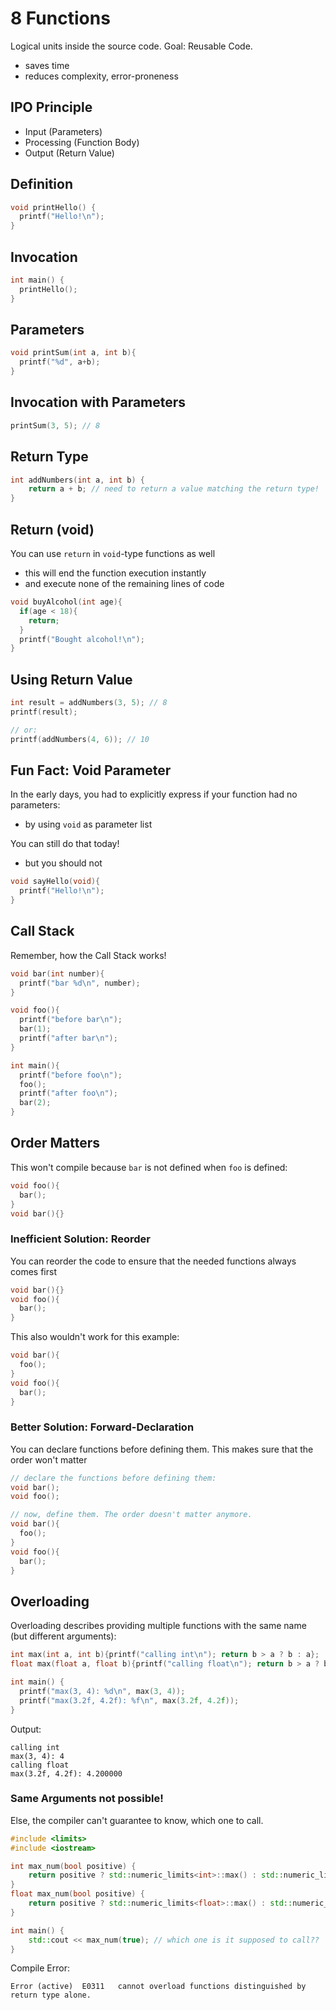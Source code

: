 # 8 Functions

Logical units inside the source code. Goal: Reusable Code.
- saves time
- reduces complexity, error-proneness

## IPO Principle
- Input (Parameters)
- Processing (Function Body)
- Output (Return Value)

## Definition

```cpp
void printHello() {
  printf("Hello!\n");
}
```

## Invocation

```cpp
int main() {
  printHello();
}
```

## Parameters

```cpp
void printSum(int a, int b){
  printf("%d", a+b);
}
```

## Invocation with Parameters

```cpp
printSum(3, 5); // 8
```

## Return Type

```cpp
int addNumbers(int a, int b) {
	return a + b; // need to return a value matching the return type!
}
```

## Return (void)

You can use `return` in `void`-type functions as well
- this will end the function execution instantly
- and execute none of the remaining lines of code

```cpp
void buyAlcohol(int age){
  if(age < 18){
    return;
  }
  printf("Bought alcohol!\n");
}
```

## Using Return Value

```cpp
int result = addNumbers(3, 5); // 8
printf(result);

// or:
printf(addNumbers(4, 6)); // 10
```

## Fun Fact: Void Parameter

In the early days, you had to explicitly express if your function had no parameters:
- by using `void` as parameter list

You can still do that today!
- but you should not

```cpp
void sayHello(void){
  printf("Hello!\n");
}
```

## Call Stack

Remember, how the Call Stack works!

```cpp
void bar(int number){
  printf("bar %d\n", number);
}

void foo(){
  printf("before bar\n");
  bar(1);
  printf("after bar\n");
}

int main(){
  printf("before foo\n");
  foo();
  printf("after foo\n");
  bar(2);
}
```

## Order Matters
This won't compile because `bar` is not defined when `foo` is defined:
```cpp
void foo(){
  bar();
}
void bar(){}
```

### Inefficient Solution: Reorder
You can reorder the code to ensure that the needed functions always comes first
```cpp
void bar(){}
void foo(){
  bar();
}
```

This also wouldn't work for this example:

```cpp
void bar(){
  foo();
}
void foo(){
  bar();
}
```

### Better Solution: Forward-Declaration
You can declare functions before defining them. This makes sure that the order won't matter
```cpp
// declare the functions before defining them:
void bar();
void foo();

// now, define them. The order doesn't matter anymore.
void bar(){
  foo();
}
void foo(){
  bar();
}
```

## Overloading
Overloading describes providing multiple functions with the same name (but different arguments):

```cpp
int max(int a, int b){printf("calling int\n"); return b > a ? b : a};
float max(float a, float b){printf("calling float\n"); return b > a ? b : a};

int main() {
  printf("max(3, 4): %d\n", max(3, 4));
  printf("max(3.2f, 4.2f): %f\n", max(3.2f, 4.2f));
}
```

Output:
```
calling int
max(3, 4): 4
calling float
max(3.2f, 4.2f): 4.200000
```

### Same Arguments not possible!
Else, the compiler can't guarantee to know, which one to call.
```cpp
#include <limits>
#include <iostream>

int max_num(bool positive) {
	return positive ? std::numeric_limits<int>::max() : std::numeric_limits<int>::min();
}
float max_num(bool positive) { 
	return positive ? std::numeric_limits<float>::max() : std::numeric_limits<float>::min();
}

int main() {
	std::cout << max_num(true); // which one is it supposed to call??
}
```

Compile Error:
```
Error (active)	E0311	cannot overload functions distinguished by return type alone.
```